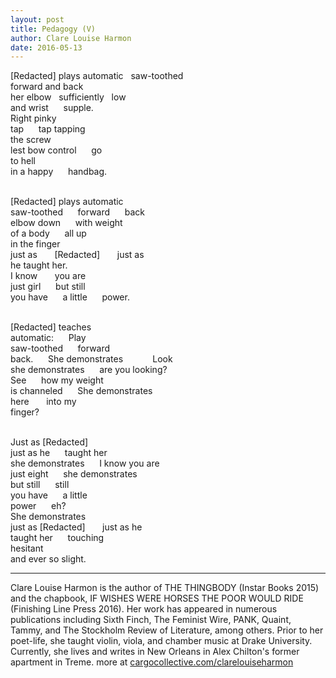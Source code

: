 ```yaml
---
layout: post
title: Pedagogy (V)
author: Clare Louise Harmon
date: 2016-05-13
---
```


[Redacted] plays automatic&nbsp;&nbsp;&nbsp;saw-toothed <br>
forward and back<br>
her elbow&nbsp;&nbsp;&nbsp;sufficiently&nbsp;&nbsp;&nbsp;low&nbsp;&nbsp;&nbsp;&nbsp;&nbsp;&nbsp;<br>
and wrist&nbsp;&nbsp;&nbsp;&nbsp;&nbsp;&nbsp;supple.<br>
Right pinky&nbsp;&nbsp;&nbsp;&nbsp;&nbsp;&nbsp;<br>
tap&nbsp;&nbsp;&nbsp;&nbsp;&nbsp;&nbsp;tap tapping<br>
the screw&nbsp;&nbsp;&nbsp;&nbsp;&nbsp;&nbsp;<br>
lest bow control&nbsp;&nbsp;&nbsp;&nbsp;&nbsp;&nbsp;go <br>
to hell<br>
in a happy&nbsp;&nbsp;&nbsp;&nbsp;&nbsp;&nbsp;handbag.<br><br>

[Redacted] plays automatic<br>
saw-toothed&nbsp;&nbsp;&nbsp;&nbsp;&nbsp;&nbsp;forward&nbsp;&nbsp;&nbsp;&nbsp;&nbsp;&nbsp;back<br>
elbow down&nbsp;&nbsp;&nbsp;&nbsp;&nbsp;&nbsp;with weight<br>
of a body&nbsp;&nbsp;&nbsp;&nbsp;&nbsp;&nbsp;all up<br>
in the finger<br>
just as &nbsp;&nbsp;&nbsp;&nbsp;&nbsp;&nbsp;[Redacted] &nbsp;&nbsp;&nbsp;&nbsp;&nbsp;&nbsp;just as<br>
he taught her.&nbsp;&nbsp;&nbsp;&nbsp;&nbsp;&nbsp;<br>
I know &nbsp;&nbsp;&nbsp;&nbsp;&nbsp;&nbsp;you are<br>
just girl&nbsp;&nbsp;&nbsp;&nbsp;&nbsp;&nbsp;but still<br>
you have&nbsp;&nbsp;&nbsp;&nbsp;&nbsp;&nbsp;a little&nbsp;&nbsp;&nbsp;&nbsp;&nbsp;&nbsp;power.<br><br>

[Redacted] teaches <br>
automatic:&nbsp;&nbsp;&nbsp;&nbsp;&nbsp;&nbsp;Play &nbsp;&nbsp;&nbsp;&nbsp;&nbsp;&nbsp;<br>
saw-toothed&nbsp;&nbsp;&nbsp;&nbsp;&nbsp;&nbsp;forward<br>
back.&nbsp;&nbsp;&nbsp;&nbsp;&nbsp;&nbsp;She demonstrates&nbsp;&nbsp;&nbsp;&nbsp;&nbsp;&nbsp;&nbsp;&nbsp;&nbsp;&nbsp;&nbsp;&nbsp;Look<br>
she demonstrates&nbsp;&nbsp;&nbsp;&nbsp;&nbsp;&nbsp;are you looking?<br>
See&nbsp;&nbsp;&nbsp;&nbsp;&nbsp;&nbsp;how my weight<br>
is channeled&nbsp;&nbsp;&nbsp;&nbsp;&nbsp;&nbsp;She demonstrates&nbsp;&nbsp;&nbsp;&nbsp;&nbsp;&nbsp;<br>
here &nbsp;&nbsp;&nbsp;&nbsp;&nbsp;&nbsp;into my <br>
finger?<br><br>

Just as [Redacted] <br>
just as he&nbsp;&nbsp;&nbsp;&nbsp;&nbsp;&nbsp;taught her<br>
she demonstrates&nbsp;&nbsp;&nbsp;&nbsp;&nbsp;&nbsp;I know you are<br>
just eight&nbsp;&nbsp;&nbsp;&nbsp;&nbsp;&nbsp;she demonstrates<br>
but still&nbsp;&nbsp;&nbsp;&nbsp;&nbsp;&nbsp;still&nbsp;&nbsp;&nbsp;&nbsp;&nbsp;&nbsp;<br>
you have&nbsp;&nbsp;&nbsp;&nbsp;&nbsp;&nbsp;a little<br> 
power&nbsp;&nbsp;&nbsp;&nbsp;&nbsp;&nbsp;eh?<br>
She demonstrates&nbsp;&nbsp;&nbsp;&nbsp;&nbsp;&nbsp;<br>
just as [Redacted] &nbsp;&nbsp;&nbsp;&nbsp;&nbsp;&nbsp;just as he<br>
taught her&nbsp;&nbsp;&nbsp;&nbsp;&nbsp;&nbsp;touching <br>
hesitant&nbsp;&nbsp;&nbsp;&nbsp;&nbsp;&nbsp;<br>
and ever so slight.<br>

___

Clare Louise Harmon is the author of THE THINGBODY (Instar Books 2015) and the chapbook, IF WISHES WERE HORSES THE POOR WOULD RIDE (Finishing Line Press 2016). Her work has appeared in numerous publications including Sixth Finch, The Feminist Wire, PANK, Quaint, Tammy, and The Stockholm Review of Literature, among others. Prior to her poet-life, she taught violin, viola, and chamber music at Drake University. Currently, she lives and writes in New Orleans in Alex Chilton's former apartment in Treme. more at [cargocollective.com/clarelouiseharmon](http://cargocollective.com/clarelouiseharmon)
